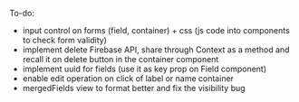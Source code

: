 To-do:

- input control on forms (field, container) + css (js code into components to check form validity)
- implement delete Firebase API, share through Context as a method and recall it on delete button in the container component
- implement uuid for fields (use it as key prop on Field component)
- enable edit operation on click of label or name container
- mergedFields view to format better and fix the visibility bug
